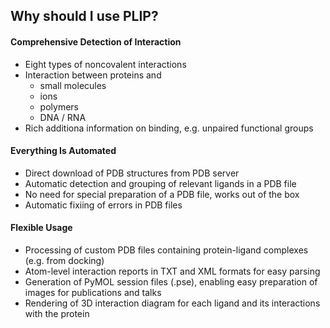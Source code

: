 ## Why should I use PLIP?

#### Comprehensive Detection of Interaction
* Eight types of noncovalent interactions
* Interaction between proteins and
  * small molecules
  * ions
  * polymers
  * DNA / RNA
* Rich additiona information on binding, e.g. unpaired functional groups

#### Everything Is Automated

* Direct download of PDB structures from PDB server
* Automatic detection and grouping of relevant ligands in a PDB file
* No need for special preparation of a PDB file, works out of the box
* Automatic fixiing of errors in PDB files

#### Flexible Usage
* Processing of custom PDB files containing protein-ligand complexes (e.g. from docking)
* Atom-level interaction reports in TXT and XML formats for easy parsing
* Generation of PyMOL session files (.pse), enabling easy preparation of images for publications and talks
* Rendering of 3D interaction diagram for each ligand and its interactions with the protein
